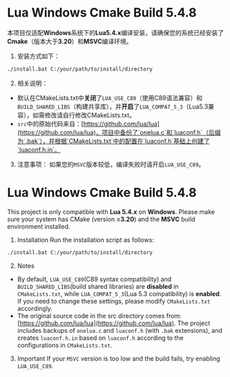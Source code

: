 # Lua Windows Cmake Build 5.4.8
本项目仅适配**Windows**系统下的**Lua5.4.x**编译安装，请确保您的系统已经安装了**Cmake**（版本大于**3.20**）和**MSVC**编译环境。

1. 安装方式如下：
```bash
./install.bat C:/your/path/to/install/directory
```
2. 相关说明：
- 默认在CMakeLists.txt中**关闭**了`LUA_USE_C89`（使用C89语法兼容）和`BUILD_SHARED_LIBS`（构建共享库），并**开启**了`LUA_COMPAT_5_3`（Lua5.3兼容），如需修改请自行修改CMakeLists.txt。
- `src`中的原始代码来自：[https://github.com/lua/lua](https://github.com/lua/lua)，项目中备份了`onelua.c`和`luaconf.h`（后缀为`.bak`），并根据`CMakeLists.txt`中的配置在`luaconf.h`基础上创建了`luaconf.h.in`。
3. 注意事项：
如果您的`MSVC`版本较低，编译失败时请开启`LUA_USE_C89`。

# Lua Windows Cmake Build 5.4.8
This project is only compatible with **Lua 5.4.x** on **Windows**. Please make sure your system has CMake (version ≥**3.20**) and the **MSVC** build environment installed.

1. Installation
Run the installation script as follows:
```bash
./install.bat C:/your/path/to/install/directory
```

2. Notes
- By default, `LUA_USE_C89`(C89 syntax compatibility) and `BUILD_SHARED_LIBS`(build shared libraries) are **disabled** in `CMakeLists.txt`, while `LUA_COMPAT_5_3`(Lua 5.3 compatibility) is **enabled**. If you need to change these settings, please modify `CMakeLists.txt` accordingly.
- The original source code in the src directory comes from: [https://github.com/lua/lua](https://github.com/lua/lua). The project includes backups of `onelua.c` and `luaconf.h` (with `.bak` extensions), and creates `luaconf.h.in` based on `luaconf.h` according to the configurations in `CMakeLists.txt`.

3. Important
If your `MSVC` version is too low and the build fails, try enabling `LUA_USE_C89`.